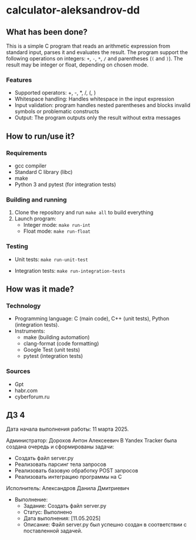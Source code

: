 # calculator-aleksandrov-dd

## What has been done?

This is a simple C program that reads an arithmetic expression from standard input, parses it and evaluates the result. The program support the following operations on integers: `+`, `-`, `*`, `/` and parentheses (`(` and `)`). The result may be integer or float, depending on chosen mode.

### Features

- Supported operators: +, -, *, /, (, )
- Whitespace handling: Handles whitespace in the input expression
- Input validation: program handles nested parentheses and blocks invalid symbols or problematic constructs
- Output: The program outputs only the result without extra messages

## How to run/use it?

### Requirements
- gcc compiler
- Standard C library (libc)
- make
- Python 3 and pytest (for integration tests)

### Building and running
1. Clone the repository and run `make all` to build everything
2. Launch program:
   - Integer mode:
   	`make run-int`
   - Float mode:
   	`make run-float`

### Testing
- Unit tests:
	`make run-unit-test`
	
- Integration tests:
	`make run-integration-tests`

## How was it made?

### Technology
- Programming language: C (main code), C++ (unit tests), Python (integration tests).
- Instruments:
  - make (building automation)
  - clang-format (code formatting)
  - Google Test (unit tests)
  - pytest (integration tests)

### Sources
- Gpt
- habr.com
- cyberforum.ru

##  ДЗ 4
Дата начала выполнения работы: 11 марта 2025.

Администратор: Дорохов Антон Алексеевич
В Yandex Tracker была создана очередь и сформированы задачи:
- Создать файл server.py
- Реализовать парсинг тела запросов
- Реализовать базовую обработку POST  запросов
- Реализовать интеграцию программы на C
  
Исполнитель: Александров Данила Дмитриевич
- Выполнение:
  - Задание: Создать файл server.py
  - Статус: Выполнено
  - Дата выполнения: [11.05.2025]
  - Описание: Файл server.py был успешно создан в соответствии с поставленной задачей.

